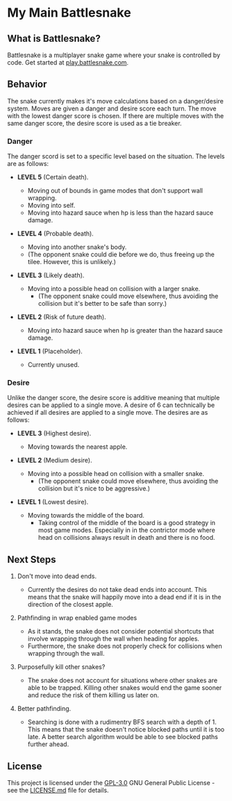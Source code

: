 # My Main Battlesnake

## What is Battlesnake?

Battlesnake is a multiplayer snake game where your snake is controlled by code. Get started at [play.battlesnake.com](https://play.battlesnake.com).

## Behavior

The snake currently makes it's move calculations based on a danger/desire system. Moves are given a danger and desire score each turn. The move with the lowest danger score is chosen. If there are multiple moves with the same danger score, the desire score is used as a tie breaker.

### Danger

The danger scord is set to a specific level based on the situation. The levels are as follows:

- **LEVEL 5** (Certain death).
  - Moving out of bounds in game modes that don't support wall wrapping.
  - Moving into self.
  - Moving into hazard sauce when hp is less than the hazard sauce damage.

- **LEVEL 4** (Probable death).
  - Moving into another snake's body.
  - (The opponent snake could die before we do, thus freeing up the tilee. However, this is unlikely.)

- **LEVEL 3** (Likely death).
  - Moving into a possible head on collision with a larger snake.
    - (The opponent snake could move elsewhere, thus avoiding the collision but it's better to be safe than sorry.)

- **LEVEL 2** (Risk of future death).
  - Moving into hazard sauce when hp is greater than the hazard sauce damage.

- **LEVEL 1** (Placeholder).
  - Currently unused.

### Desire

Unlike the danger score, the desire score is additive meaning that multiple desires can be applied to a single move. A desire of 6 can technically be achieved if all desires are applied to a single move. The desires are as follows:

- **LEVEL 3** (Highest desire).
  - Moving towards the nearest apple.

- **LEVEL 2** (Medium desire).
  - Moving into a possible head on collision with a smaller snake.
    - (The opponent snake could move elsewhere, thus avoiding the collision but it's nice to be aggressive.)

- **LEVEL 1** (Lowest desire).
  - Moving towards the middle of the board.
    - Taking control of the middle of the board is a good strategy in most game modes. Especially in in the contrictor mode where head on collisions always result in death and there is no food.

## Next Steps

1. Don't move into dead ends.
    - Currently the desires do not take dead ends into account. This means that the snake will happily move into a dead end if it is in the direction of the closest apple.

2. Pathfinding in wrap enabled game modes
    - As it stands, the snake does not consider potential shortcuts that involve wrapping through the wall when heading for apples.
    - Furthermore, the snake does not properly check for collisions when wrapping through the wall.

3. Purposefully kill other snakes?
    - The snake does not account for situations where other snakes are able to be trapped. Killing other snakes would end the game sooner and reduce the risk of them killing us later on.

4. Better pathfinding.
    - Searching is done with a rudimentry BFS search with a depth of 1. This means that the snake doesn't notice blocked paths until it is too late. A better search algorithm would be able to see blocked paths further ahead.

## License

This project is licensed under the [GPL-3.0](LICENSE.md)
GNU General Public License - see the [LICENSE.md](LICENSE.md) file for details.
